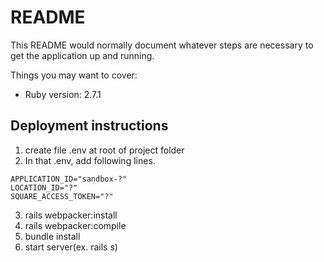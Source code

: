 # README

This README would normally document whatever steps are necessary to get the
application up and running.

Things you may want to cover:

* Ruby version: 2.7.1

## Deployment instructions

1. create file .env at root of project folder
2. In that .env, add following lines.

```
APPLICATION_ID="sandbox-?"
LOCATION_ID="?"
SQUARE_ACCESS_TOKEN="?"
```
	
3. rails webpacker:install
4. rails webpacker:compile
5. bundle install
6. start server(ex. rails s)